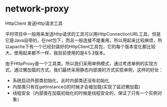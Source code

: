 # network-proxy
HttpClient 发送Http请求工具

平时项目中一般用来发送Http请求的工具可以用HttpConnectionURL工具，但是它是Java自带的，在net包下，而且一般连接不能重用，所以用起来比较麻烦，所以apache下有一个已经封装好的HttpClient工具包，它的每个版本变化都比较大，使用起来都不一样，我目前使用的是4.5.3版本。

由于HttpProxy是一个工具类，所以我们采用单例模式，通过考虑单例的实现方式，通过懒加载的方式，我们最终采用静态内部类的方式实现单例，这样的好处：

 - 系统启动外部类初始化，此时内部类还没有初始化
 - 内部类只有在getInstance()的时候才会被加载(实现了延迟懒加载)
 - 线程安全（内部类在加载初始化的时候是线程安全的，保证了只有一个实例对象）
